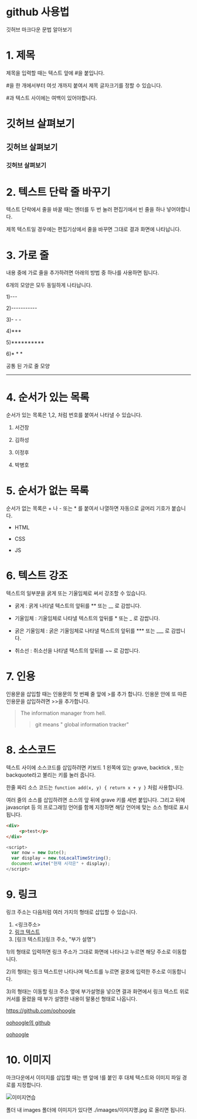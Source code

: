 # github 사용법

깃허브 마크다운 문법 알아보기
 
# 1. 제목

제목을 입력할 때는 텍스트 앞에 #을 붙입니다. 

#을 한 개에서부터 여섯 개까지 붙여서 제목 글자크기를 정할 수 있습니다. 

#과 텍스트 사이에는 여백이 있어야합니다.

# 깃허브 살펴보기
## 깃허브 살펴보기
### 깃허브 살펴보기



# 2. 텍스트 단락 줄 바꾸기

텍스트 단락에서 줄을 바꿀 때는 엔터를 두 번 눌러 편집기에서 빈 줄을 하나 넣어야합니다.

제목 텍스트일 경우에는 편집기상에서 줄을 바꾸면 그대로 결과 화면에 나타납니다.


# 3. 가로 줄

내용 중에 가로 줄을 추가하려면 아래의 방법 중 하나를 사용하면 됩니다.

6개의 모양은 모두 동일하게 나타납니다.

1)---

2)-----------

3)- - -

4)***

5)**********

6)* * *

공통 된 가로 줄 모양

---

# 4. 순서가 있는 목록

순서가 있는 목록은 1,2, 처럼 번호를 붙여서 나타낼 수 있습니다.

1. 서건창

2. 김하성

3. 이정후

4. 박병호

# 5. 순서가 없는 목록

순서가 없는 목록은 + 나 - 또는 * 를 붙여서 나열하면 자동으로 글머리 기호가 붙습니다.

- HTML

+ CSS

* JS

# 6. 텍스트 강조

텍스트의 일부분을 굵게 또는 기울임체로 써서 강조할 수 있습니다.

- 굵게 : 굵게 나타낼 텍스트의 앞뒤를 ** 또는 __ 로 감쌉니다.

- 기울임체 : 기울임체로 나타낼 텍스트의 앞뒤를 * 또는 _ 로 감쌉니다.

- 굵은 기울임체 : 굵은 기울임체로 나타낼 텍스트의 앞뒤를 *** 또는 ___ 로 감쌉니다.

- 취소선 : 취소선을 나타낼 텍스트의 앞뒤를 ~~ 로 감쌉니다.

# 7. 인용

인용문을 삽입할 때는 인용문의 첫 번째 줄 앞에 >를 추가 합니다. 인용문 안에 또 따른 인용문을 삽입하려면 >>을 추가합니다.

> The information manager from hell.
>> git means " global information tracker"


# 8. 소스코드

텍스트 사이에 소스코드를 삽입하려면 키보드 1 왼쪽에 있는 grave, backtick , 또는 backquote라고 불리는 키를 눌러 줍니다.

한줄 짜리 소스 코드는 `function add(x, y) { return x + y }` 처럼 사용합니다.

여러 줄의 소스를 삽입하려면 소스의 앞 뒤에 grave 키를 세번 붙입니다. 그리고 뒤에 javascript 등 의 프로그래밍 언어를 함께 지정하면 해당 언어에 맞는 소스 형태로 표시 됩니다.

```html
<div>
     <p>test</p>
</div>
```

```javascript
<script>
  var now = new Date();
  var display = new.toLocalTimeString();
  document.write("현재 시각은" + display);
</script>
```

# 9. 링크

링크 주소는 다음처럼 여러 가지의 형태로 삽입할 수 있습니다.

1) <링크주소>
2) [링크 텍스트](링크주소)
3) [링크 텍스트](링크 주소, "부가 설명")

1)의 형태로 입력하면 링크 주소가 그대로 화면에 나타나고 누르면 해당 주소로 이동합니다.

2)의 형태는 링크 텍스트만 나타나며 텍스트를 누르면 괄호에 입력한 주소로 이동합니다.

3)의 형태는 이동할 링크 주소 옆에 부가설명을 넣으면 결과 화면에서 링크 텍스트 위로 커서를 올렸을 때 부가 설명한 내용이 말풍선 형태로 나옵니다.

<https://github.com/oohoogle>

[oohoogle의 github](https://github.com/oohoogle)

[oohoogle](https://github.com/oohoogle, "oohoogle의 github")

# 10. 이미지

마크다운에서 이미지를 삽입할 때는 맨 앞에 !를 붙인 후 대체 텍스트와 이미지 파일 경로를 지정합니다.

![이미지연습](http://kyrieko.dothome.co.kr/images/first.jpg)

폴더 내 images 폴더에 이미지가 있다면 ./imaages/이미지명.jpg 로 올리면 됩니다.

